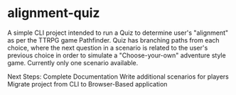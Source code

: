 # alignment-quiz

A simple CLI project intended to run a Quiz to determine user's "alignment" as per the TTRPG game Pathfinder. Quiz has branching paths from each choice, 
where the next question in a scenario is related to the user's previous choice in order to simulate a "Choose-your-own" adventure style game. Currently 
only one scenario available.

Next Steps:
Complete Documentation
Write additional scenarios for players
Migrate project from CLI to Browser-Based application
